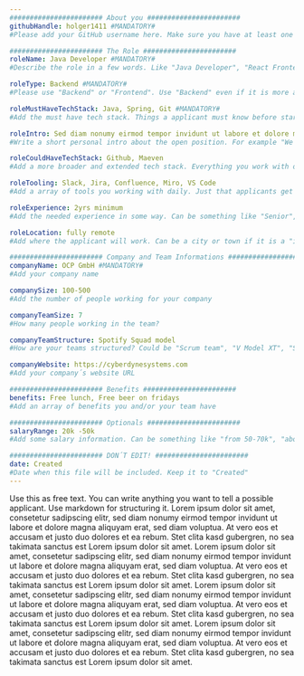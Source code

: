 ```yaml
---
####################### About you #######################
githubHandle: holger1411 #MANDATORY#
#Please add your GitHub username here. Make sure you have at least one contact possibility available. Could be your Twitter profile with open DM´s, a link to your personal website with a contact form or a working email adress published on your profile.

####################### The Role #######################
roleName: Java Developer #MANDATORY#
#Describe the role in a few words. Like "Java Developer", "React Frontend Developer" or "UX Engineer"

roleType: Backend #MANDATORY#
#Please use "Backend" or "Frontend". Use "Backend" even if it is more a DevOps or DS related role, and "Frontend" even if it is something like "UI Developer" or "UX Engineer"

roleMustHaveTechStack: Java, Spring, Git #MANDATORY#
#Add the must have tech stack. Things a applicant must know before starting to work for your team

roleIntro: Sed diam nonumy eirmod tempor invidunt ut labore et dolore magna aliquyam erat, sed diam voluptua.
#Write a short personal intro about the open position. For example "We sreaching a talented Go developer for our new formed product team working on a secret new feature." Or you explain in two sentences why Start Trek is better than Star Wars...

roleCouldHaveTechStack: Github, Maeven
#Add a more broader and extended tech stack. Everything you work with on a daily basis but could be learnd by new applicants "on the job"

roleTooling: Slack, Jira, Confluence, Miro, VS Code
#Add a array of tools you working with daily. Just that applicants get a sense of your teams tooling setup

roleExperience: 2yrs minimum
#Add the needed experience in some way. Can be something like "Senior", or "more than 5yrs" etc.

roleLocation: fully remote
#Add where the applicant will work. Can be a city or town if it is a "in-office" role, could also be "remote but Europe", or "fully remote" or "three days per week WFH, two days in-office" etc.

####################### Company and Team Informations #######################
companyName: OCP GmbH #MANDATORY#
#Add your company name

companySize: 100-500
#Add the number of people working for your company

companyTeamSize: 7
#How many people working in the team?

companyTeamStructure: Spotify Squad model
#How are your teams structured? Could be "Scrum team", "V Model XT", "Squad model" etc. Of course if you don´t use a predefined team setup you may add here some custom infos

companyWebsite: https://cyberdynesystems.com
#Add your company´s website URL

####################### Benefits #######################
benefits: Free lunch, Free beer on fridays
#Add an array of benefits you and/or your team have

####################### Optionals #######################
salaryRange: 20k -50k
#Add some salary information. Can be something like "from 50-70k", "above average" or you can keep it empty. In this case no salary infomrations will be published

####################### DON´T EDIT! #######################
date: Created
#Date when this file will be included. Keep it to "Created"
---
```


Use this as free text. You can write anything you want to tell a possible applicant. Use markdown for structuring it.
Lorem ipsum dolor sit amet, consetetur sadipscing elitr, sed diam nonumy eirmod tempor invidunt ut labore et dolore magna aliquyam erat, sed diam voluptua. At vero eos et accusam et justo duo dolores et ea rebum. Stet clita kasd gubergren, no sea takimata sanctus est Lorem ipsum dolor sit amet. Lorem ipsum dolor sit amet, consetetur sadipscing elitr, sed diam nonumy eirmod tempor invidunt ut labore et dolore magna aliquyam erat, sed diam voluptua. At vero eos et accusam et justo duo dolores et ea rebum. Stet clita kasd gubergren, no sea takimata sanctus est Lorem ipsum dolor sit amet.
Lorem ipsum dolor sit amet, consetetur sadipscing elitr, sed diam nonumy eirmod tempor invidunt ut labore et dolore magna aliquyam erat, sed diam voluptua. At vero eos et accusam et justo duo dolores et ea rebum. Stet clita kasd gubergren, no sea takimata sanctus est Lorem ipsum dolor sit amet. Lorem ipsum dolor sit amet, consetetur sadipscing elitr, sed diam nonumy eirmod tempor invidunt ut labore et dolore magna aliquyam erat, sed diam voluptua. At vero eos et accusam et justo duo dolores et ea rebum. Stet clita kasd gubergren, no sea takimata sanctus est Lorem ipsum dolor sit amet.
